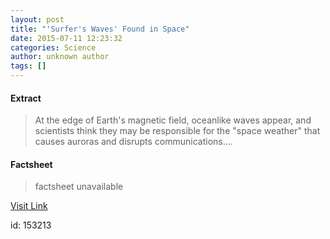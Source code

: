 ```yaml
---
layout: post
title: "'Surfer's Waves' Found in Space"
date: 2015-07-11 12:23:32
categories: Science
author: unknown author
tags: []
---
```



#### Extract
>At the edge of Earth's magnetic field, oceanlike waves appear, and scientists think they may be responsible for the "space weather" that causes auroras and disrupts communications....

#### Factsheet
>factsheet unavailable

[Visit Link](http://www.livescience.com/51526-surfer-waves-found-in-space.html)

id:  153213


